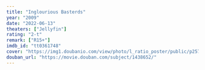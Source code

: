 ```yaml
---
title: "Inglourious Basterds"
year: "2009"
date: "2022-06-13"
theaters: ["Jellyfin"]
rating: "2-t"
remark: ["R15+"]
imdb_id: "tt0361748"
cover: "https://img1.doubanio.com/view/photo/l_ratio_poster/public/p2575043939.jpg"
douban_url: "https://movie.douban.com/subject/1438652/"
---
```

